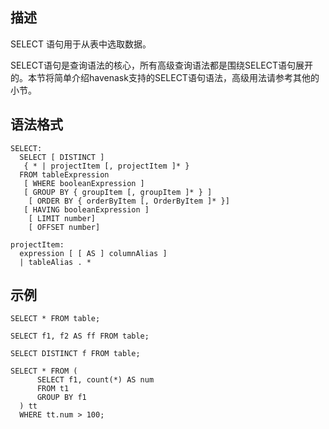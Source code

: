 ## 描述
SELECT 语句用于从表中选取数据。

SELECT语句是查询语法的核心，所有高级查询语法都是围绕SELECT语句展开的。本节将简单介绍havenask支持的SELECT语句语法，高级用法请参考其他的小节。

## 语法格式
```
SELECT:
  SELECT [ DISTINCT ]
   { * | projectItem [, projectItem ]* }
  FROM tableExpression
   [ WHERE booleanExpression ]
   [ GROUP BY { groupItem [, groupItem ]* } ]
    [ ORDER BY { orderByItem [, OrderByItem ]* }]
   [ HAVING booleanExpression ]
    [ LIMIT number]
    [ OFFSET number]
  
projectItem:
  expression [ [ AS ] columnAlias ]
  | tableAlias . *
```

## 示例
```
SELECT * FROM table;

SELECT f1, f2 AS ff FROM table;

SELECT DISTINCT f FROM table;

SELECT * FROM (
      SELECT f1, count(*) AS num
      FROM t1
      GROUP BY f1
  ) tt
  WHERE tt.num > 100;
```
